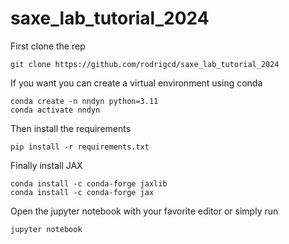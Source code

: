 # saxe_lab_tutorial_2024

First clone the rep
```
git clone https://github.com/rodrigcd/saxe_lab_tutorial_2024
```

If you want you can create a virtual environment using conda
```
conda create -n nndyn python=3.11
conda activate nndyn
```

Then install the requirements
```
pip install -r requirements.txt
```

Finally install JAX
```
conda install -c conda-forge jaxlib
conda install -c conda-forge jax
```


Open the jupyter notebook with your favorite editor or simply run
```
jupyter notebook
```

